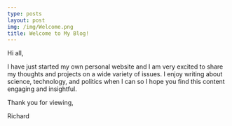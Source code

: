 ```yaml
---
type: posts
layout: post
img: /img/Welcome.png
title: Welcome to My Blog!
---
```

Hi all,

I have just started my own personal website and I am very excited to share my thoughts and projects on a wide variety of issues. I enjoy writing about science, technology, and politics when I can so I hope you find this content engaging and insightful.

Thank you for viewing,

Richard
